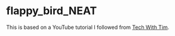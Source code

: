 # flappy_bird_NEAT

This is based on a YouTube tutorial I followed from [Tech With Tim](https://www.youtube.com/channel/UC4JX40jDee_tINbkjycV4Sg).

